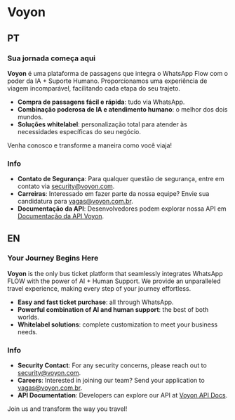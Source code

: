 # Voyon

## PT

### Sua jornada começa aqui

**Voyon** é uma plataforma de passagens que integra o WhatsApp Flow com o poder da IA + Suporte Humano. Proporcionamos uma experiência de viagem incomparável, facilitando cada etapa do seu trajeto.

- **Compra de passagens fácil e rápida**: tudo via WhatsApp.
- **Combinação poderosa de IA e atendimento humano**: o melhor dos dois mundos.
- **Soluções whitelabel**: personalização total para atender às necessidades específicas do seu negócio.

Venha conosco e transforme a maneira como você viaja!

### Info

- **Contato de Segurança**: Para qualquer questão de segurança, entre em contato via [security@voyon.com](mailto:security@voyon.com.br).
- **Carreiras**: Interessado em fazer parte da nossa equipe? Envie sua candidatura para [vagas@voyon.com.br](mailto:vagas@voyon.com.br).
- **Documentação da API**: Desenvolvedores podem explorar nossa API em [Documentação da API Voyon](https://api.voyon.com.br).

## EN

### Your Journey Begins Here

**Voyon** is the only bus ticket platform that seamlessly integrates WhatsApp FLOW with the power of AI + Human Support. We provide an unparalleled travel experience, making every step of your journey effortless.

- **Easy and fast ticket purchase**: all through WhatsApp.
- **Powerful combination of AI and human support**: the best of both worlds.
- **Whitelabel solutions**: complete customization to meet your business needs.

### Info

- **Security Contact**: For any security concerns, please reach out to [security@voyon.com](mailto:security@voyon.com.br).
- **Careers**: Interested in joining our team? Send your application to [vagas@voyon.com.br](mailto:vagas@voyon.com.br).
- **API Documentation**: Developers can explore our API at [Voyon API Docs](https://api.voyon.com.br).

Join us and transform the way you travel!
